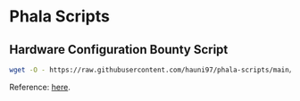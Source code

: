 # Phala Scripts

## Hardware Configuration Bounty Script

```bash
wget -O - https://raw.githubusercontent.com/hauni97/phala-scripts/main/hardware-config.sh | bash
```

Reference: [here](https://forum.phala.network/t/topic/1277).
